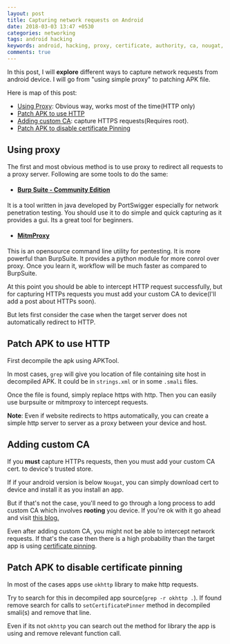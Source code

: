 ```yaml
---
layout: post
title: Capturing network requests on Android
date: 2018-03-03 13:47 +0530
categories: networking
tags: android hacking
keywords: android, hacking, proxy, certificate, authority, ca, nougat, apk, burp, mitmproxy
comments: true
---
```

In this post, I will **explore** different ways to capture network requests from android device. I will go from "using simple proxy" to patching APK file.

Here is map of this post:
- [Using Proxy](#using-proxy): Obvious way, works most of the time(HTTP only)
- [Patch APK to use HTTP](#patch-apk-to-use-http)
- [Adding custom CA](#adding-custom-ca): capture HTTPS requests(Requires root).
- [Patch APK to disable certificate Pinning](#patch-apk-to-disable-certificate-pinning)

## Using proxy
The first and most obvious method is to use proxy to redirect all requests to a proxy server.
Following are some tools to do the same:
- #### [Burp Suite - Community Edition](https://portswigger.net/burp)
It is a tool written in java developed by PortSwigger especially for network penetration testing. You should use it to do simple and quick capturing as it provides a gui. Its a great tool for beginners.
- #### [MitmProxy](https://mitmproxy.org/)
This is an opensource command line utility for pentesting. It is more powerful than BurpSuite. It provides a python module for more conrol over proxy. Once you learn it, workflow will be much faster as compared to BurpSuite.

At this point you should be able to intercept HTTP request successfully, but for capturing HTTPs requests you must add your custom CA to device(I'll add a post about HTTPs soon).
 
But lets first consider the case when the target server does not automatically redirect to
HTTP.

## Patch APK to use HTTP
First decompile the apk using APKTool.

In most cases, `grep` will give you location of file containing site host in decompiled APK. It could be in `strings.xml` or in some `.smali` files.

Once the file is found, simply replace https with http. Then you can easily use burpsuite or mitmproxy to intercept requests.

**Note**: Even if website redirects to https automatically, you can create a simple http server to server as a proxy between your device and host.

## Adding custom CA
If you **must** capture HTTPs requests, then you must add your custom CA cert. to device's trusted store.

If if your android version is below `Nougat`, you can simply download cert to device and install it as you install an app.

But if that's not the case, you'll need to go through a long process to add custom CA which involves **rooting** you device. If you're ok with it go ahead and visit [this blog.](https://blog.jeroenhd.nl/article/android-7-nougat-and-certificate-authorities)

Even after adding custom CA, you might not be able to intercept network requests. If that's the case then there is a high probability than the target app is using [certificate pinning](https://security.stackexchange.com/questions/29988/what-is-certificate-pinning).

## Patch APK to disable certificate pinning
In most of the cases apps use `okhttp` library to make http requests.

Try to search for this in decompiled app source(`grep -r okhttp .`). 
If found remove search for calls to `setCertificatePinner` method in decompiled smali(s) and remove that line.

Even if its not `okhttp` you can search out the method for library the app is using and remove relevant function call.
